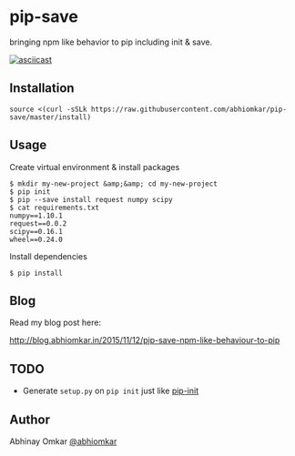# pip-save
bringing npm like behavior to pip including init &amp; save.

[![asciicast](https://asciinema.org/a/6glxw1um5qrp52zzn2hyi5d5s.png)](https://asciinema.org/a/6glxw1um5qrp52zzn2hyi5d5s)

Installation
------------

	source <(curl -sSLk https://raw.githubusercontent.com/abhiomkar/pip-save/master/install)

Usage
-----

Create virtual environment & install packages

	$ mkdir my-new-project &amp;&amp; cd my-new-project
	$ pip init
	$ pip --save install request numpy scipy
	$ cat requirements.txt
	numpy==1.10.1
	request==0.0.2
	scipy==0.16.1
	wheel==0.24.0

Install dependencies

	$ pip install

Blog
----

Read my blog post here:

http://blog.abhiomkar.in/2015/11/12/pip-save-npm-like-behaviour-to-pip

TODO
----

* Generate `setup.py` on `pip init` just like [pip-init](https://github.com/juanpabloaj/pip-init)

Author
------

Abhinay Omkar [@abhiomkar](http://twitter.com/abhiomkar)
